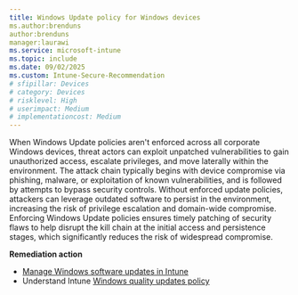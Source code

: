 ```yaml
---
title: Windows Update policy for Windows devices
ms.author:brenduns
author:brenduns
manager:laurawi
ms.service: microsoft-intune
ms.topic: include
ms.date: 09/02/2025
ms.custom: Intune-Secure-Recommendation
# sfipillar: Devices 
# category: Devices
# risklevel: High
# userimpact: Medium
# implementationcost: Medium
---
```


When Windows Update policies aren't enforced across all corporate Windows devices, threat actors can exploit unpatched vulnerabilities to gain unauthorized access, escalate privileges, and move laterally within the environment. The attack chain typically begins with device compromise via phishing, malware, or exploitation of known vulnerabilities, and is followed by attempts to bypass security controls. Without enforced update policies, attackers can leverage outdated software to persist in the environment, increasing the risk of privilege escalation and domain-wide compromise. Enforcing Windows Update policies ensures timely patching of security flaws to help disrupt the kill chain at the initial access and persistence stages, which significantly reduces the risk of widespread compromise.

**Remediation action**

- [Manage Windows software updates in Intune](/intune/intune-service/protect/windows-update-for-business-configure)
- Understand Intune [Windows quality updates policy](/intune/intune-service/protect/windows-quality-update-policy)
